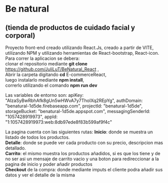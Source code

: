 # Be natural 
## (tienda de productos de cuidado facial y corporal)

Proyecto front-end creado utilizando React.Js, creado a partir de VITE, utilizando NPM y utilizando herramientas de React-bootstrap, React-icon.
Para correr la aplicacion se debera:  <br>
clonar el repositorio mediante **git clone** https://github.com/JuliLuT/BeNatural_React ,  <br>
Abrir la carpeta digitando **cd** E-commerceReact,  <br>
luego instalarlo mediante **npm install**, <br>
correrlo utilizando el comando **npm run dev**

 Las variables de entorno son:
 apiKey: "AIzaSyBwRbhAfk8gUn5wHWvA7y7TholXq2REpYg",
  authDomain: "benatural-1d5de.firebaseapp.com",
  projectId: "benatural-1d5de",
  storageBucket: "benatural-1d5de.appspot.com",
  messagingSenderId: "1057428919973",
  appId: "1:1057428919973:web:8db97ede8f83b599af9f4c"
  
La pagina cuenta con las siguientes rutas:
**Inicio**: donde se muestra un listado de todos los productos.<br>
**Detalle**: donde se puede ver cada producto con su precio, descripcion mas detallado.<br>
**Carrito**: el mismo muestra los productos añadidos, si es que los tiene y de no ser asi un mensaje de carrito vacio y una boton para redireccionar a la pagina de inicio y poder añadir productos <br>
**Checkout** de la compra: donde mediante imputs el cliente podra añadir sus datos y ver el detalle de la misma

